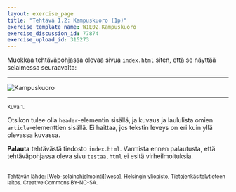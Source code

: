 ```yaml
---
layout: exercise_page
title: "Tehtävä 1.2: Kampuskuoro (1p)"
exercise_template_name: W1E02.Kampuskuoro
exercise_discussion_id: 77874
exercise_upload_id: 315273
---
```


Muokkaa tehtäväpohjassa olevaa sivua `index.html` siten, että se näyttää selaimessa seuraavalta:

---

![Kampuskuoro](../img/kampuskuoro.png "Kampuskuoro")

---
<small>Kuva 1.</small>

Otsikon tulee olla `header`-elementin sisällä, ja kuvaus ja laululista omien `article`-elementtien sisällä. Ei haittaa, jos tekstin leveys on eri kuin yllä olevassa kuvassa. 

**Palauta** tehtävästä tiedosto `index.html`. Varmista ennen palautusta, että tehtäväpohjassa oleva sivu `testaa.html` ei esitä virheilmoituksia. 


<br/>

<small>
Tehtävän lähde: [Web-selainohjelmointi][weso], Helsingin yliopisto, Tietojenkäsitelytieteen laitos.
Creative Commons BY-NC-SA.
</small>

[weso]: http://web-selainohjelmointi.github.io/
